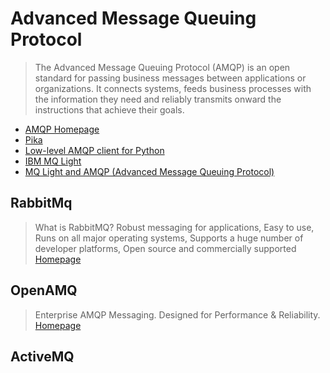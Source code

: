 # Advanced Message Queuing Protocol

> The Advanced Message Queuing Protocol (AMQP) is an open standard for passing business messages between applications or organizations.  It connects systems, feeds business processes with the information they need and reliably transmits onward the instructions that achieve their goals.

- [AMQP Homepage](https://www.amqp.org/)
- [Pika](https://github.com/pika/pika)
- [Low-level AMQP client for Python](https://pypi.python.org/pypi/amqp/1.4.8)
- [IBM MQ Light](https://developer.ibm.com/messaging/mq-light/)
- [MQ Light and AMQP (Advanced Message Queuing Protocol)](https://developer.ibm.com/messaging/mq-light/docs/amqp/)

## RabbitMq

> What is RabbitMQ? Robust messaging for applications, Easy to use, Runs on all major operating systems, Supports a huge number of developer platforms, Open source and commercially supported [Homepage](https://www.rabbitmq.com/)

## OpenAMQ

> Enterprise AMQP Messaging. Designed for Performance & Reliability. [Homepage](http://www.openamq.org/)

## ActiveMQ

